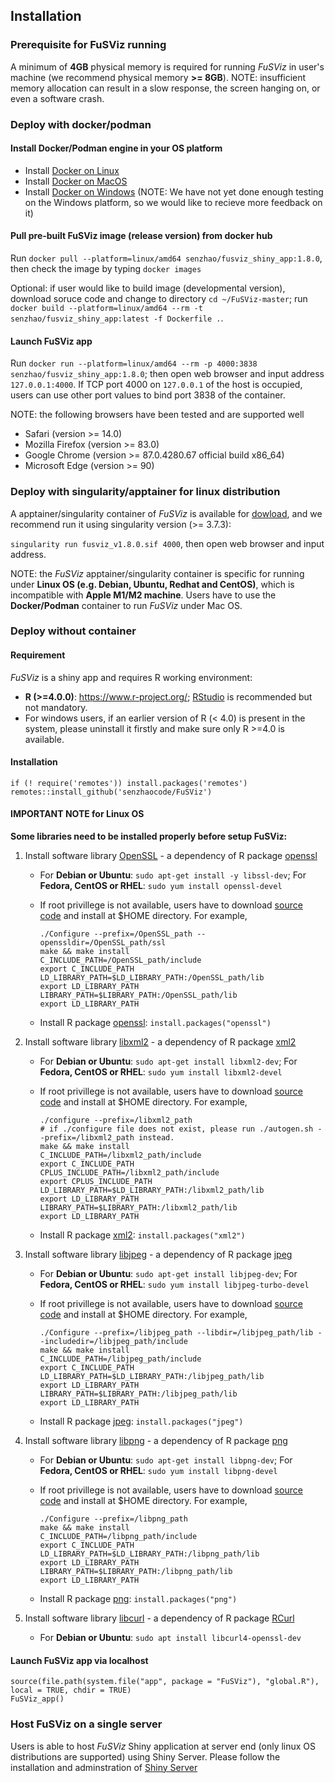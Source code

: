 ## Installation

### Prerequisite for FuSViz running

A minimum of **4GB** physical memory is required for running *FuSViz* in user's machine (we recommend physical memory **>= 8GB**). NOTE: insufficient memory allocation can result in a slow response, the screen hanging on, or even a software crash.

### Deploy with docker/podman

#### Install Docker/Podman engine in your OS platform

+ Install [Docker on Linux](https://docs.docker.com/engine/installation/linux/)
+ Install [Docker on MacOS](https://docs.docker.com/engine/installation/mac/)
+ Install [Docker on Windows](https://docs.docker.com/docker-for-windows/) (NOTE: We have not yet done enough testing on the Windows platform, so we would like to recieve more feedback on it)

#### Pull pre-built FuSViz image (release version) from docker hub

Run `docker pull --platform=linux/amd64 senzhao/fusviz_shiny_app:1.8.0`, then check the image by typing `docker images`

Optional: if user would like to build image (developmental version), download soruce code and change to directory `cd ~/FuSViz-master`; run `docker build --platform=linux/amd64 --rm -t senzhao/fusviz_shiny_app:latest -f Dockerfile .`.

#### Launch FuSViz app

Run `docker run --platform=linux/amd64 --rm -p 4000:3838 senzhao/fusviz_shiny_app:1.8.0`; then open web browser and input address `127.0.0.1:4000`. If TCP port 4000 on `127.0.0.1` of the host is occupied, users can use other port values to bind port 3838 of the container.

NOTE: the following browsers have been tested and are supported well

+ Safari (version >= 14.0)
+ Mozilla Firefox (version >= 83.0)
+ Google Chrome (version >= 87.0.4280.67 official build x86_64)
+ Microsoft Edge (version >= 90)

### Deploy with singularity/apptainer for linux distribution

A apptainer/singularity container of *FuSViz* is available for [dowload](https://fusviz.s3.eu-north-1.amazonaws.com/fusviz_v1.8.0.sif), and we recommend run it using singularity version (>= 3.7.3):

`singularity run fusviz_v1.8.0.sif 4000`, then open web browser and input address.

NOTE: the *FuSViz* apptainer/singularity container is specific for running under **Linux OS (e.g. Debian, Ubuntu, Redhat and CentOS)**, which is incompatible with **Apple M1/M2 machine**. Users have to use the **Docker/Podman** container to run *FuSViz* under Mac OS.

### Deploy without container

#### Requirement

*FuSViz* is a shiny app and requires R working environment:

+ __R (>=4.0.0)__: https://www.r-project.org/; [RStudio](https://rstudio.com/products/rstudio/download/#download) is recommended but not mandatory. 
+ For windows users, if an earlier version of R (< 4.0) is present in the system, please uninstall it firstly and make sure only R >=4.0 is available.

#### Installation

	if (! require('remotes')) install.packages('remotes')
	remotes::install_github('senzhaocode/FuSViz')

#### IMPORTANT NOTE for Linux OS

**Some libraries need to be installed properly before setup FuSViz:**

1. Install software library [OpenSSL](https://www.openssl.org) - a dependency of R package [openssl](https://cran.r-project.org/web/packages/openssl/index.html)

	  * For **Debian or Ubuntu**: `sudo apt-get install -y libssl-dev`; For **Fedora, CentOS or RHEL**: `sudo yum install openssl-devel`
	  * If root privillege is not available, users have to download [source code](https://github.com/openssl/openssl) and install at $HOME directory. For example,
		
			./Configure --prefix=/OpenSSL_path --openssldir=/OpenSSL_path/ssl
			make && make install
			C_INCLUDE_PATH=/OpenSSL_path/include
			export C_INCLUDE_PATH
			LD_LIBRARY_PATH=$LD_LIBRARY_PATH:/OpenSSL_path/lib
			export LD_LIBRARY_PATH
			LIBRARY_PATH=$LIBRARY_PATH:/OpenSSL_path/lib
			export LD_LIBRARY_PATH

	  * Install R package [openssl](https://cran.r-project.org/web/packages/openssl/index.html): `install.packages("openssl")`

2. Install software library [libxml2](http://xmlsoft.org) - a dependency of R package [xml2](https://cran.r-project.org/web/packages/XML/index.html)

	  * For **Debian or Ubuntu**: `sudo apt-get install libxml2-dev`; For **Fedora, CentOS or RHEL**: `sudo yum install libxml2-devel`
	  * If root privillege is not available, users have to download [source code](http://xmlsoft.org/downloads.html) and install at $HOME directory. For example,
	
			./configure --prefix=/libxml2_path 
			# if ./configure file does not exist, please run ./autogen.sh --prefix=/libxml2_path instead.
			make && make install
			C_INCLUDE_PATH=/libxml2_path/include
			export C_INCLUDE_PATH
			CPLUS_INCLUDE_PATH=/libxml2_path/include
			export CPLUS_INCLUDE_PATH
			LD_LIBRARY_PATH=$LD_LIBRARY_PATH:/libxml2_path/lib
			export LD_LIBRARY_PATH
			LIBRARY_PATH=$LIBRARY_PATH:/libxml2_path/lib
			export LD_LIBRARY_PATH

	  * Install R package [xml2](https://cran.r-project.org/web/packages/XML/index.html): `install.packages("xml2")`

3. Install software library [libjpeg](https://ijg.org) - a dependency of R package [jpeg](https://cran.r-project.org/web/packages/jpeg/index.html)

	  * For **Debian or Ubuntu**: `sudo apt-get install libjpeg-dev`; For **Fedora, CentOS or RHEL**: `sudo yum install libjpeg-turbo-devel`
	  * If root privillege is not available, users have to download [source code](https://ijg.org) and install at $HOME directory. For example,

			./Configure --prefix=/libjpeg_path --libdir=/libjpeg_path/lib --includedir=/libjpeg_path/include
			make && make install
			C_INCLUDE_PATH=/libjpeg_path/include
			export C_INCLUDE_PATH
			LD_LIBRARY_PATH=$LD_LIBRARY_PATH:/libjpeg_path/lib
			export LD_LIBRARY_PATH
			LIBRARY_PATH=$LIBRARY_PATH:/libjpeg_path/lib
			export LD_LIBRARY_PATH

	  * Install R package [jpeg](https://cran.r-project.org/web/packages/jpeg/index.html): `install.packages("jpeg")`

4. Install software library [libpng](https://libpng.sourceforge.io) - a dependency of R package [png](https://cran.r-project.org/web/packages/png/index.html)

	  * For **Debian or Ubuntu**: `sudo apt-get install libpng-dev`; For **Fedora, CentOS or RHEL**: `sudo yum install libpng-devel`
	  * If root privillege is not available, users have to download [source code](https://libpng.sourceforge.io) and install at $HOME directory. For example,

			./Configure --prefix=/libpng_path
			make && make install
			C_INCLUDE_PATH=/libpng_path/include
			export C_INCLUDE_PATH
			LD_LIBRARY_PATH=$LD_LIBRARY_PATH:/libpng_path/lib
			export LD_LIBRARY_PATH
			LIBRARY_PATH=$LIBRARY_PATH:/libpng_path/lib
			export LD_LIBRARY_PATH

	  * Install R package [png](https://cran.r-project.org/web/packages/png/index.html): `install.packages("png")`

5. Install software library [libcurl](https://curl.se/libcurl/) - a dependency of R package [RCurl](https://cran.r-project.org/web/packages/RCurl/index.html)

	  * For **Debian or Ubuntu**: `sudo apt install libcurl4-openssl-dev`

#### Launch FuSViz app via localhost

	source(file.path(system.file("app", package = "FuSViz"), "global.R"), local = TRUE, chdir = TRUE)
	FuSViz_app()

### Host FuSViz on a single server

Users is able to host *FuSViz* Shiny application at server end (only linux OS distributions are supported) using Shiny Server.
Please follow the installation and adminstration of [Shiny Server](https://www.rstudio.com/products/shiny/download-server/)
